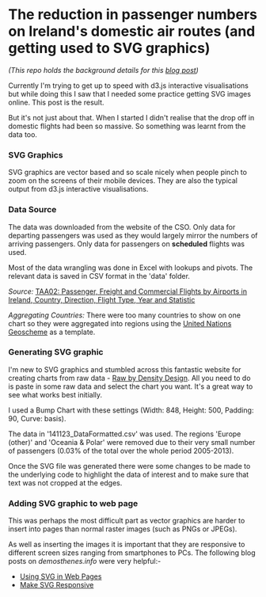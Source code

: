 The reduction in passenger numbers on Ireland's domestic air routes (and getting used to SVG graphics)
=========================================================

_(This repo holds the background details for this [blog post])_

[blog post]: http://www.prockley.eu/jekyll/svg/2014/12/28/Flight-Departures-Ireland/


Currently I'm trying to get up to speed with d3.js interactive visualisations but while doing this I saw that I needed some practice getting SVG images online. This post is the result.

But it's not just about that. When I started I didn't realise that the drop off in domestic flights had been so massive. So something was learnt from the data too.


### SVG Graphics

SVG graphics are vector based and so scale nicely when people pinch to zoom on the screens of their mobile devices. They are also the typical output from d3.js interactive visualisations.


### Data Source

The data was downloaded from the website of the CSO. Only data for departing passengers was used as they would largely mirror the numbers of arriving passengers. Only data for passengers on __scheduled__ flights was used.

Most of the data wrangling was done in Excel with lookups and pivots. The relevant data is saved in CSV format in the 'data' folder.

_Source:_
[TAA02: Passenger, Freight and Commercial Flights by Airports in Ireland, Country, Direction, Flight Type, Year and Statistic](http://www.cso.ie/px/pxeirestat/Statire/SelectVarVal/Define.asp?maintable=TAA02&PLanguage=0)

_Aggregating Countries:_
There were too many countries to show on one chart so they were aggregated into regions using the [United Nations Geoscheme] as a template.

[United Nations Geoscheme]: http://en.wikipedia.org/wiki/United_Nations_geoscheme


### Generating SVG graphic

I'm new to SVG graphics and stumbled across this fantastic website for creating charts from raw data - [Raw by Density Design]. All you need to do is paste in some raw data and select the chart you want. It's a great way to see what works best initially.

[Raw by Density Design]: http://raw.densitydesign.org

I used a Bump Chart with these settings (Width: 848, Height: 500, Padding: 90, Curve: basis).

The data in '141123_DataFormatted.csv' was used. The regions 'Europe (other)' and 'Oceania & Polar' were removed due to their very small number of passengers (0.03% of the total over the whole period 2005-2013). 

Once the SVG file was generated there were some changes to be made to the underlying code to highlight the data of interest and to make sure that text was not cropped at the edges.


### Adding SVG graphic to web page

This was perhaps the most difficult part as vector graphics are harder to insert into pages than normal raster images (such as PNGs or JPEGs).

As well as inserting the images it is important that they are responsive to different screen sizes ranging from smartphones to PCs. The following blog posts on _demosthenes.info_ were very helpful:-
- [Using SVG in Web Pages][1]
- [Make SVG Responsive][2]

[1]: http://demosthenes.info/blog/428/Using-SVG-In-Web-Pages
[2]: http://demosthenes.info/blog/744/Make-SVG-Responsive

